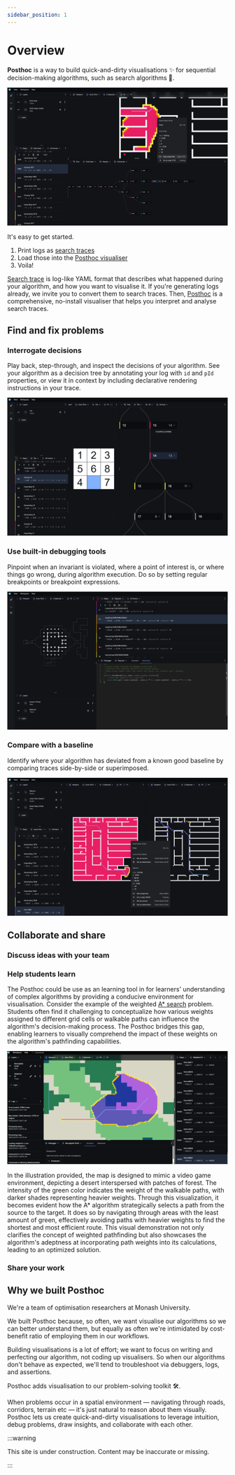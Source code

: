 ```yaml
---
sidebar_position: 1
---
```


# Overview

**Posthoc** is a way to build quick-and-dirty visualisations ✨ for sequential decision-making algorithms, such as search algorithms 🚀.

![Alt text](image-1.png)

It's easy to get started.

1. Print logs as [search traces](./3-search-trace)
2. Load those into the [Posthoc visualiser](./2-visualiser)
3. Voila!

[Search trace](./3-search-trace) is log-like YAML format that describes what happened during your algorithm, and how you want to visualise it. If you're generating logs already, we invite you to convert them to search traces. Then, [Posthoc](./2-visualiser) is a comprehensive, no-install visualiser that helps you interpret and analyse search traces.

## Find and fix problems

### Interrogate decisions

Play back, step-through, and inspect the decisions of your algorithm. See your algorithm as a decision tree by annotating your log with `id` and `pId` properties, or view it in context by including declarative rendering instructions in your trace.

![9 tile](image-2.png)

### Use built-in debugging tools

Pinpoint when an invariant is violated, where a point of interest is, or where things go wrong, during algorithm execution. Do so by setting regular breakpoints or breakpoint expressions.

![Rayscan debugging](image-3.png)

### Compare with a baseline

Identify where your algorithm has deviated from a known good baseline by comparing traces side-by-side or superimposed.

![Comparison](image-4.png)

## Collaborate and share

### Discuss ideas with your team

### Help students learn

The Posthoc could be use as an learning tool in for learners' understanding of complex algorithms by providing a conducive environment for visualisation. Consider the example of the weighted [A\* search](https://en.wikipedia.org/wiki/A*_search_algorithm) problem. Students often find it challenging to conceptualize how various weights assigned to different grid cells or walkable paths can influence the algorithm's decision-making process. The Posthoc bridges this gap, enabling learners to visually comprehend the impact of these weights on the algorithm's pathfinding capabilities.

![weighted a star](educational.png)

In the illustration provided, the map is designed to mimic a video game environment, depicting a desert interspersed with patches of forest. The intensity of the green color indicates the weight of the walkable paths, with darker shades representing heavier weights. Through this visualization, it becomes evident how the A\* algorithm strategically selects a path from the source to the target. It does so by navigating through areas with the least amount of green, effectively avoiding paths with heavier weights to find the shortest and most efficient route. This visual demonstration not only clarifies the concept of weighted pathfinding but also showcases the algorithm's adeptness at incorporating path weights into its calculations, leading to an optimized solution.

### Share your work

## Why we built Posthoc

We're a team of optimisation researchers at Monash University.

We built Posthoc because, so often, we want visualise our algorithms so we can better understand them, but equally as often we're intimidated by cost-benefit ratio of employing them in our workflows.

Building visualisations is a lot of effort; we want to focus on writing and perfecting our algorithm, not coding up visualisers. So when our algorithms don't behave as expected, we'll tend to troubleshoot via debuggers, logs, and assertions.

Posthoc adds visualisation to our problem-solving toolkit 🛠️.

When problems occur in a spatial environment &mdash; navigating through roads, corridors, terrain etc &mdash; it's just natural to reason about them visually. Posthoc lets us create quick-and-dirty visualisations to leverage intuition, debug problems, draw insights, and collaborate with each other.

:::warning

This site is under construction. Content may be inaccurate or missing.

:::
